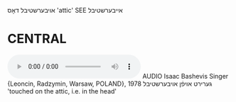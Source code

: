 אויבערשטיבל
דאָס
'attic'
SEE אייבערשטיבל

CENTRAL
========

<audio controls src="https://ia801503.us.archive.org/5/items/BashevisLexicon/GerirtAfnOybershtibl-IsaacBashevisSinger1978.mp3"></audio>
AUDIO Isaac Bashevis Singer {Leoncin, Radzymin, Warsaw, POLAND}, 1978
גערירט אויפֿן אויבערשטיבל 'touched on the attic, i.e. in the head'